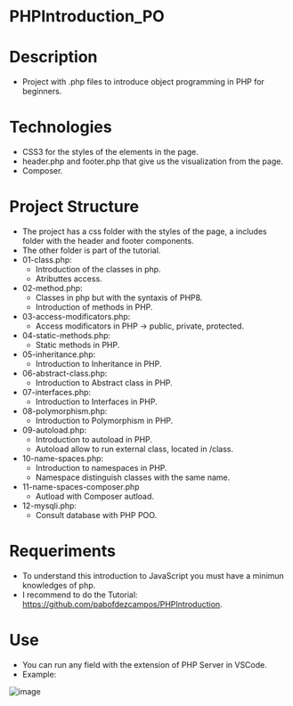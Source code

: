 # PHPIntroduction_PO

# Description
- Project with .php files to introduce object programming in PHP for beginners.

# Technologies 
- CSS3 for the styles of the elements in the page.
- header.php and footer.php that give us the visualization from the page.
- Composer.

# Project Structure
- The project has a css folder with the styles of the page, a includes folder with the header and footer components.
- The other folder is part of the tutorial.
- 01-class.php:
    - Introduction of the classes in php.
    - Atributtes access.
- 02-method.php:
    - Classes in php but with the syntaxis of PHP8.
    - Introduction of methods in PHP.
- 03-access-modificators.php:
    - Access modificators in PHP -> public, private, protected.
- 04-static-methods.php:
    - Static methods in PHP.
- 05-inheritance.php:
    - Introduction to Inheritance in PHP.
- 06-abstract-class.php:
    - Introduction to Abstract class in PHP.
- 07-interfaces.php:
    - Introduction to Interfaces in PHP.
- 08-polymorphism.php:
    - Introduction to Polymorphism in PHP.
- 09-autoload.php:
    - Introduction to autoload in PHP.
    - Autoload allow to run external class, located in /class.
 - 10-name-spaces.php:
    - Introduction to namespaces in PHP.
    - Namespace distinguish classes with the same name.
 - 11-name-spaces-composer.php
    - Autload with Composer autload.
 - 12-mysqli.php:
    - Consult database with PHP POO.
# Requeriments
- To understand this introduction to JavaScript you must have a minimun knowledges of php.
- I recommend to do the Tutorial: https://github.com/pabofdezcampos/PHPIntroduction.
# Use 
- You can run any field with the extension of PHP Server in VSCode.
- Example:

![image](https://user-images.githubusercontent.com/57486874/161267600-de29dc87-4658-44a3-b8e3-2e31634ede2c.png)


